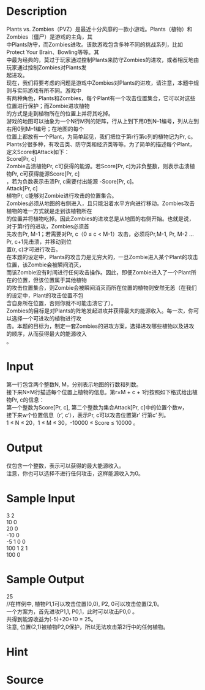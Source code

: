 
# Description

<div class="content"><div>Plants vs. Zombies（PVZ）是最近十分风靡的一款小游戏。Plants（植物）和Zombies（僵尸）是游戏的主角，其</div>
<div>中Plants防守，而Zombies进攻。该款游戏包含多种不同的挑战系列，比如Protect Your Brain、Bowling等等。其</div>
<div>中最为经典的，莫过于玩家通过控制Plants来防守Zombies的进攻，或者相反地由玩家通过控制Zombies对Plants发</div>
<div>起进攻。</div>
<div></div>
<div>现在，我们将要考虑的问题是游戏中Zombies对Plants的进攻，请注意，本题中规则与实际游戏有所不同。游戏中</div>
<div>有两种角色，Plants和Zombies，每个Plant有一个攻击位置集合，它可以对这些位置进行保护；而Zombie进攻植物</div>
<div>的方式是走到植物所在的位置上并将其吃掉。</div>
<div></div>
<div>游戏的地图可以抽象为一个N行M列的矩阵，行从上到下用0到N–1编号，列从左到右用0到M–1编号；在地图的每个</div>
<div>位置上都放有一个Plant，为简单起见，我们把位于第r行第c列的植物记为Pr, c。</div>
<div></div>
<div>Plants分很多种，有攻击类、防守类和经济类等等。为了简单的描述每个Plant，定义Score和Attack如下：</div>
<div></div>
<div>Score[Pr, c]</div>
<div></div>
<div>Zombie击溃植物Pr, c可获得的能源。若Score[Pr, c]为非负整数，则表示击溃植物Pr, c可获得能源Score[Pr, c]</div>
<div>，若为负数表示击溃Pr, c需要付出能源 -Score[Pr, c]。</div>
<div></div>
<div>Attack[Pr, c]</div>
<div></div>
<div>植物Pr, c能够对Zombie进行攻击的位置集合。</div>
<div></div>
<div>Zombies必须从地图的右侧进入，且只能沿着水平方向进行移动。Zombies攻击植物的唯一方式就是走到该植物所在</div>
<div>的位置并将植物吃掉。因此Zombies的进攻总是从地图的右侧开始。也就是说，对于第r行的进攻，Zombies必须首</div>
<div>先攻击Pr, M-1；若需要对Pr, c（0 ≤ c &lt; M-1）攻击，必须将Pr,M-1, Pr, M-2 … Pr, c+1先击溃，并移动到位</div>
<div>置(r, c)才可进行攻击。</div>
<div></div>
<div>在本题的设定中，Plants的攻击力是无穷大的，一旦Zombie进入某个Plant的攻击位置，该Zombie会被瞬间消灭，</div>
<div>而该Zombie没有时间进行任何攻击操作。因此，即便Zombie进入了一个Plant所在的位置，但该位置属于其他植物</div>
<div>的攻击位置集合，则Zombie会被瞬间消灭而所在位置的植物则安然无恙（在我们的设定中，Plant的攻击位置不包</div>
<div>含自身所在位置，否则你就不可能击溃它了）。</div>
<div></div>
<div>Zombies的目标是对Plants的阵地发起进攻并获得最大的能源收入。每一次，你可以选择一个可进攻的植物进行攻</div>
<div>击。本题的目标为，制定一套Zombies的进攻方案，选择进攻哪些植物以及进攻的顺序，从而获得最大的能源收入</div>
<div>。</div>
<p></p></div>

# Input

<div class="content"><div>第一行包含两个整数N, M，分别表示地图的行数和列数。</div>
<div>接下来N×M行描述每个位置上植物的信息。第r×M + c + 1行按照如下格式给出植物Pr, c的信息：</div>
<div>第一个整数为Score[Pr, c], 第二个整数为集合Attack[Pr, c]中的位置个数w，</div>
<div>接下来w个位置信息（r’, c’），表示Pr, c可以攻击位置第r’ 行第c’ 列。</div>
<div>1 ≤ N ≤ 20，1 ≤ M ≤ 30，-10000 ≤ Score ≤ 10000 。</div>
<div></div>
<div></div></div>

# Output

<div class="content"><div>仅包含一个整数，表示可以获得的最大能源收入。</div>
<div>注意，你也可以选择不进行任何攻击，这样能源收入为0。</div></div>

# Sample Input

<div class="content"><span class="sampledata">3 2<br/>
10 0<br/>
20 0<br/>
-10 0<br/>
-5 1 0 0<br/>
100 1 2 1<br/>
100 0</span></div>

# Sample Output

<div class="content"><span class="sampledata">25<br/>
//在样例中, 植物P1,1可以攻击位置(0,0), P2, 0可以攻击位置(2,1)。 <br/>
一个方案为，首先进攻P1,1, P0,1，此时可以攻击P0,0 。<br/>
共得到能源收益为(-5)+20+10 = 25。<br/>
注意, 位置(2,1)被植物P2,0保护，所以无法攻击第2行中的任何植物。</span></div>

# Hint

<div class="content"><p></p></div>

# Source

<div class="content"><p><a href="problemset.php?search="></a></p></div>

